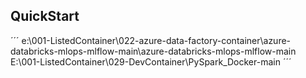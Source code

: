   
## QuickStart
´´´
e:\001-ListedContainer\022-azure-data-factory-container\azure-databricks-mlops-mlflow-main\azure-databricks-mlops-mlflow-main
E:\001-ListedContainer\029-DevContainer\PySpark_Docker-main
´´´

